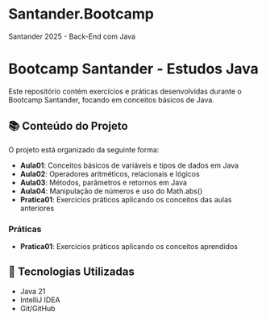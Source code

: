 # Santander.Bootcamp
Santander 2025 - Back-End com Java

# Bootcamp Santander - Estudos Java

Este repositório contém exercícios e práticas desenvolvidas durante o Bootcamp Santander, focando em conceitos básicos de Java.

## 📚 Conteúdo do Projeto

O projeto está organizado da seguinte forma:

- **Aula01**: Conceitos básicos de variáveis e tipos de dados em Java
- **Aula02**: Operadores aritméticos, relacionais e lógicos
- **Aula03**: Métodos, parâmetros e retornos em Java
- **Aula04**: Manipulação de números e uso do Math.abs()
- **Pratica01**: Exercícios práticos aplicando os conceitos das aulas anteriores

### Práticas
- **Pratica01**: Exercícios práticos aplicando os conceitos aprendidos

## 🔧 Tecnologias Utilizadas

- Java 21
- IntelliJ IDEA
- Git/GitHub
